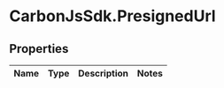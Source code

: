 # CarbonJsSdk.PresignedUrl

## Properties

Name | Type | Description | Notes
------------ | ------------- | ------------- | -------------


